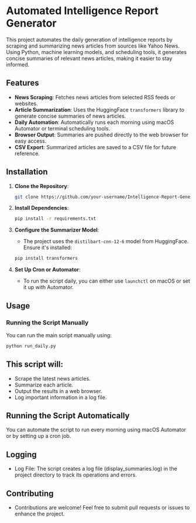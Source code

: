 # Automated Intelligence Report Generator

This project automates the daily generation of intelligence reports by scraping and summarizing news articles from sources like Yahoo News. Using Python, machine learning models, and scheduling tools, it generates concise summaries of relevant news articles, making it easier to stay informed.

## Features

- **News Scraping**: Fetches news articles from selected RSS feeds or websites.
- **Article Summarization**: Uses the HuggingFace `transformers` library to generate concise summaries of news articles.
- **Daily Automation**: Automatically runs each morning using macOS Automator or terminal scheduling tools.
- **Browser Output**: Summaries are pushed directly to the web browser for easy access.
- **CSV Export**: Summarized articles are saved to a CSV file for future reference.

## Installation

1. **Clone the Repository**:

    ```bash
    git clone https://github.com/your-username/Intelligence-Report-Generator.git
    ```

2. **Install Dependencies**:

    ```bash
    pip install -r requirements.txt
    ```

3. **Configure the Summarizer Model**:
   - The project uses the `distilbart-cnn-12-6` model from HuggingFace. Ensure it's installed:

    ```bash
    pip install transformers
    ```

4. **Set Up Cron or Automator**:
   - To run the script daily, you can either use `launchctl` on macOS or set it up with Automator.

## Usage

### Running the Script Manually

You can run the main script manually using:

```bash
python run_daily.py
```

## This script will:

- Scrape the latest news articles.
- Summarize each article.
- Output the results in a web browser.
- Log important information in a log file.

## Running the Script Automatically

You can automate the script to run every morning using macOS Automator or by setting up a cron job.

## Logging

- Log File: The script creates a log file (display_summaries.log) in the project directory to track its operations and errors.

## Contributing

- Contributions are welcome! Feel free to submit pull requests or issues to enhance the project.
